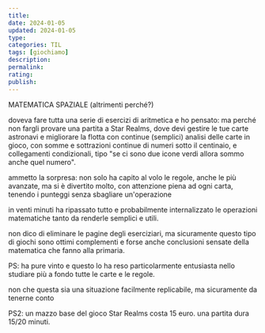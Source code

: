 ```yaml
---
title: 
date: 2024-01-05
updated: 2024-01-05
type: 
categories: TIL
tags: [giochiamo]
description: 
permalink: 
rating: 
publish: 
---
```

MATEMATICA SPAZIALE (altrimenti perché?)

doveva fare tutta una serie di esercizi di aritmetica e ho pensato: ma perché non fargli provare una partita a Star Realms, dove devi gestire le tue carte astronavi e migliorare la flotta con continue (semplici) analisi delle carte in gioco, con somme e sottrazioni continue di numeri sotto il centinaio, e collegamenti condizionali, tipo "se ci sono due icone verdi allora sommo anche quel numero".

ammetto la sorpresa: non solo ha capito al volo le regole, anche le più avanzate, ma si è divertito molto, con attenzione piena ad ogni carta, tenendo i punteggi senza sbagliare un'operazione

in venti minuti ha ripassato tutto e probabilmente internalizzato le operazioni matematiche tanto da renderle semplici e utili.

non dico di eliminare le pagine degli eserciziari, ma sicuramente questo tipo di giochi sono ottimi complementi e forse anche conclusioni sensate della matematica che fanno alla primaria.

PS: ha pure vinto e questo lo ha reso particolarmente entusiasta nello studiare più a fondo tutte le carte e le regole.

non che questa sia una situazione facilmente replicabile, ma sicuramente da tenerne conto

PS2: un mazzo base del gioco Star Realms costa 15 euro. una partita dura 15/20 minuti.